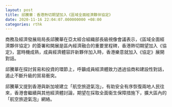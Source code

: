 ```yaml
---
layout: post
title: 邱騰華︰香港熱切期望加入《區域全面經濟夥伴協定》
date: 2020-11-16 22:04:07.000000000 +08:00
categories: rthk
---
```


商務及經濟發展局局長邱騰華在亞太經合組織部長級視像會議表示，《區域全面經濟夥伴協定》的簽署和開展是區內經濟融合的重要里程碑，香港熱切期望加入《協定》，當時機成熟，成員經濟體容許新夥伴加入時，香港樂意就加入《協定》展開對話。

邱騰華在探討貿易和投資的環節上，呼籲成員經濟體致力透過協商和建設性對話，遏止不斷升級的貿易衝突。

邱騰華又提到香港與新加坡建立「航空旅遊氣泡」，有助安全有序恢復兩地人民往來，香港會繼續與其他經濟體討論，期望在採取全面衞生保障措施下，擴大區內的「航空旅遊氣泡」網絡。
